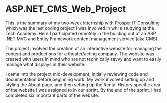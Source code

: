 # ASP.NET_CMS_Web_Project
 
This is the summary of my two-week internship with Prosper IT Consulting which was the last coding project I was involved in while studying at the Tech Academy. Here I participated remotely in the building out of an ASP .NET MVC and Entity Framework content management service (aka CMS). 

The project involved the creation of an interactive website for managing the content and productions for a theater/acting company.
The website was created with users in mind who are not technically savvy and want to easily manage what displays in their website.

 I came into the project mid-development, initially reviewing code and documentation before beginning work. My work involved setting up and styling the About page, and then setting up the Rental History specific area of the website I was assigned to in our sprint. By the end of the sprint, I had completed six important parts of the website.
 
 
